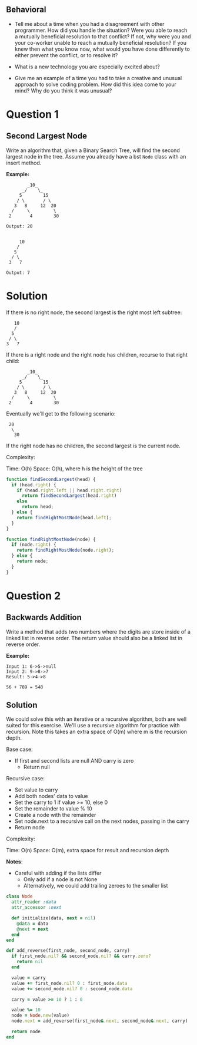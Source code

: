 ## Behavioral

* Tell me about a time when you had a disagreement with other programmer. How did you handle the situation? Were you able to reach a mutually beneficial resolution to that conflict? If not, why were you and your co-worker unable to reach a mutually beneficial resolution? If you knew then what you know now, what would you have done differently to either prevent the conflict, or to resolve it?

* What is a new technology you are especially excited about?

* Give me an example of a time you had to take a creative and unusual approach to solve coding problem. How did this idea come to your mind? Why do you think it was unusual?

# Question 1
## Second Largest Node

Write an algorithm that, given a Binary Search Tree, will find the second largest node in the tree. Assume you already have a bst `Node` class with an insert method.

**Example:**
```
        _10_
      _/    \_          
     5        15
    / \       / \
   3   8     12  20
  /     \         \
 2       4        30

Output: 20


     10
    /  
   5
  / \
 3   7

Output: 7
```

# Solution

If there is no right node, the second largest is the right most left subtree:
```
   10
   /  
  5
 / \
3   7
```

If there is a right node and the right node has children, recurse to that right child:
```
        _10_
      _/    \_          
     5        15
    / \       / \
   3   8     12  20
  /     \         \
 2       4        30
```
Eventually we'll get to the following scenario:
```
 20
  \
   30
```
If the right node has no children, the second largest is the current node.

Complexity:

Time: O(h)
Space: O(h), where h is the height of the tree


```js
function findSecondLargest(head) {
  if (head.right) {
    if (head.right.left || head.right.right)
      return findSecondLargest(head.right)
    else
      return head;
  } else {
    return findRightMostNode(head.left);
  }
}

function findRightMostNode(node) {
  if (node.right) {
    return findRightMostNode(node.right);
  } else {
    return node;
  }
}
```


# Question 2
## Backwards Addition

Write a method that adds two numbers where the digits are store inside of a linked list in reverse order. The return value should also be a linked list in reverse order.

**Example:**

```
Input 1: 6->5->null
Input 2: 9->8->7
Result: 5->4->8

56 + 789 = 548
```

## Solution

We could solve this with an iterative or a recursive algorithm, both are well suited for this exercise. We'll use a recursive algorithm for practice with recursion. Note this takes an extra space of O(m) where m is the recursion depth.

Base case:
* If first and second lists are null AND carry is zero
  * Return null

Recursive case:
* Set value to carry
* Add both nodes' data to value
* Set the carry to 1 if value >= 10, else 0
* Set the remainder to value % 10
* Create a node with the remainder
* Set node.next to a recursive call on the next nodes, passing in the carry
* Return node

Complexity:

Time: O(n)
Space: O(m), extra space for result and recursion depth

**Notes**:

* Careful with adding if the lists differ
  * Only add if a node is not None
  * Alternatively, we could add trailing zeroes to the smaller list

```ruby
class Node
  attr_reader :data
  attr_accessor :next

  def initialize(data, next = nil)
    @data = data
    @next = next
  end
end

def add_reverse(first_node, second_node, carry)
  if first_node.nil? && second_node.nil? && carry.zero?
    return nil
  end

  value = carry
  value += first_node.nil? 0 : first_node.data
  value += second_node.nil? 0 : second_node.data

  carry = value >= 10 ? 1 : 0

  value %= 10
  node = Node.new(value)
  node.next = add_reverse(first_node&.next, second_node&.next, carry)

  return node 
end
```
